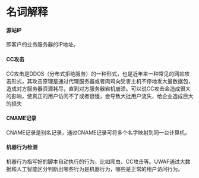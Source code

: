 

# 名词解释

#### 源站IP

即客户的业务服务器的IP地址。

#### CC攻击

CC攻击是DDOS（分布式拒绝服务）的一种形式，也是近年来一种常见的网站攻击形式，其攻击原理是通过代理服务器或者肉鸡向受害主机不停地发大量数据包，造成对方服务器资源耗尽，直到对方服务器宕机崩溃。可以说CC攻击会造成很大的影响，使真正的用户访问不了或者很慢，会导致大批用户流失，给企业造成巨大的损失

#### CNAME记录

CNAME记录是别名记录，通过CNAME记录可将多个名字映射到同一台计算机。

#### 机器行为检测

机器行为指写好的脚本自动执行的行为，比如爬虫、CC攻击等。UWAF通过大数据和人工智能区分判断出哪些行为是机器行为，哪些是正常的用户访问行为。
